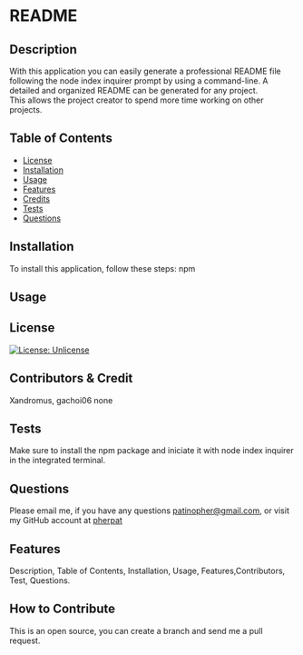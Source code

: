 # README

## Description

  With this application you can easily generate a professional README file following the node index inquirer prompt by using a command-line.
  A detailed and organized README can be generated for any project.  
  This allows the project creator to spend more time working on other projects.

 ## Table of Contents

 - [License](#license)
 - [Installation](#installation)
 - [Usage](#usage)
 - [Features](#features)
 - [Credits](#contributors--credit)
 - [Tests](#tests)
 - [Questions](#questions)

 ## Installation

To install this application, follow these steps:
 npm 

## Usage

## License

 [![License: Unlicense](https://img.shields.io/badge/license-Unlicense-blue.svg)](http://unlicense.org/) 

## Contributors & Credit

 Xandromus, gachoi06
 none

## Tests

Make sure to install the npm package and iniciate it with node index inquirer in the integrated terminal.

## Questions
 Please email me, if you have any questions
patinopher@gmail.com, or visit my GitHub account at
[pherpat](https://github.com/pherpat)

## Features

 Description, Table of Contents, Installation, Usage, Features,Contributors, Test, Questions.

## How to Contribute

 This is an open source, you can create a branch and send me a pull request.

